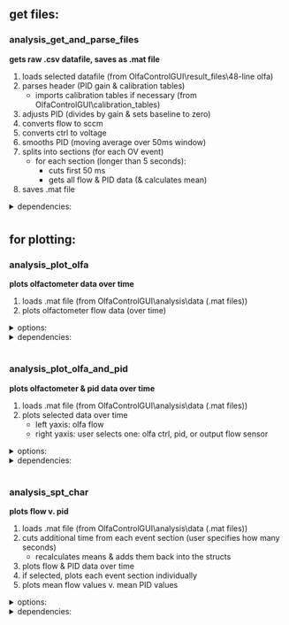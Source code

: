 
## get files:
### analysis_get_and_parse_files
**gets raw .csv datafile, saves as .mat file**

1. loads selected datafile (from OlfaControlGUI\result_files\48-line olfa)
2. parses header (PID gain & calibration tables)
	- imports calibration tables if necessary (from OlfaControlGUI\calibration_tables)
3. adjusts PID (divides by gain & sets baseline to zero)
4. converts flow to sccm
5. converts ctrl to voltage
6. smooths PID (moving average over 50ms window)
7. splits into sections (for each OV event)
	- for each section (longer than 5 seconds):
		- cuts first 50 ms
		- gets all flow & PID data (& calculates mean)
8. saves .mat file

<details>
<summary>dependencies:</summary>

- get_section_data
- import_cal_table
- import_datafile
- int_to_SCCM
</details>

#
#
## for plotting:

### analysis_plot_olfa
**plots olfactometer data over time**

1. loads .mat file (from OlfaControlGUI\analysis\data (.mat files))
2. plots olfactometer flow data (over time)


<details>
<summary>options:</summary>

- flow:
	- int or sccm
- ctrl (proportional valve):
	- plot on right yaxis
	- int or voltage
</details>

<details>
<summary>dependencies:</summary>

- *none*
</details>


#
### analysis_plot_olfa_and_pid
**plots olfactometer & pid data over time**

1. loads .mat file (from OlfaControlGUI\analysis\data (.mat files))
2. plots selected data over time
	- left yaxis: olfa flow
	- right yaxis: user selects one: olfa ctrl, pid, or output flow sensor


<details>
<summary>options:</summary>

- olfa:
	- flow as int or sccm
	- plot ctrl values on right yaxis
		- ctrl as int or voltage
- pid:
	- plot or don't plot
- output flow:
	- plot or don't plot
</details>


<details>
<summary>dependencies:</summary>

- *none*
</details>


#
### analysis_spt_char
**plots flow v. pid**

1. loads .mat file (from OlfaControlGUI\analysis\data (.mat files))
2. cuts additional time from each event section (user specifies how many seconds)
	- recalculates means & adds them back into the structs
2. plots flow & PID data over time
3. if selected, plots each event section individually
4. plots mean flow values v. mean PID values


<details>
<summary>options:</summary>

- plot each individual event
	- show mean flow/PID on that figure
- flow as int or sccm 
</details>


<details>
<summary>dependencies:</summary>

- get_section_data
</details>